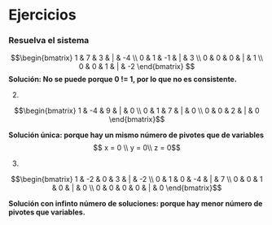 Ejercicios
===
### Resuelva el sistema
$$\begin{bmatrix}
1 & 7 & 3 & | & -4 \\
0 & 1 & -1 & | & 3 \\
0 & 0 & 0 & | & 1 \\
0 & 0 & 1 & | & -2
\end{bmatrix} $$
**Solución: No se puede porque 0 != 1, por lo que no es consistente.**

2. 
$$\begin{bmatrix}
1 & -4 & 9 & | & 0 \\
0 & 1 & 7 & | & 0 \\
0 & 0 & 2 & | & 0
\end{bmatrix}$$

**Solución única: porque hay un mismo número de pivotes que de variables**
$$ x = 0 \\ y = 0\\ z = 0$$

3.
$$\begin{bmatrix}
1 & -2 & 0 & 3 & | & -2 \\
0 & 1 & 0 & -4 & | & 7 \\
0 & 0 & 1 & 0 & | & 0 \\
0 & 0 & 0 & 0 & | & 0
\end{bmatrix}$$

**Solución con infinto número de soluciones: porque hay menor número de pivotes que variables.**

